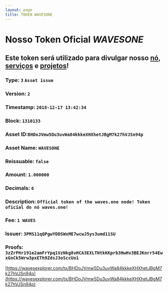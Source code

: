 ```yaml
---
layout: page
title: TOKEN WAVESONE
---
```


# Nosso Token Oficial _WAVESONE_

## Este token será utilizado para divulgar nosso [nó](https://wavesexplorer.com/address/3PMS11qQPgwYDDSWxME7wcwJ5ys3umd11SU), [serviços](https://wavesexplorer.com/tx/AcghhRfmsTViLtmi4SejN6En2weEUcTRj5rBTwBCMMrZ) e [projetos](https://waves.one/projetos)!

### Type: `3` `Asset issue`
### Version: `2`
### Timestamp: `2018-12-17 13:42:34`
### Block: `1310133`
### Asset ID:`BHDoJVmw5Du3uvWa84kkkeXHXhetJBgM7k27hVJSn94p`
### Asset Name: `WAVESONE`
### Reissuable: `false`
### Amount: `1.000000`
### Decimals: `6`
### Description:	`Official token of the waves.one node! Token oficial do nó waves.one!`
### Fee:	`1 WAVES`
### Issuer: `3PMS11qQPgwYDDSWxME7wcwJ5ys3umd11SU`
### Proofs:	`3zZrPHr191e2amFrYpq1VzNkg8vHCA3EXLTNtkKKprb3HwHv3BEJKnrr54EwxGnCk5Wrw3pxETh9ZdsJ3oSccUo1`

[https://wavesexplorer.com/tx/BHDoJVmw5Du3uvWa84kkkeXHXhetJBgM7k27hVJSn94p](https://wavesexplorer.com/tx/BHDoJVmw5Du3uvWa84kkkeXHXhetJBgM7k27hVJSn94p)
